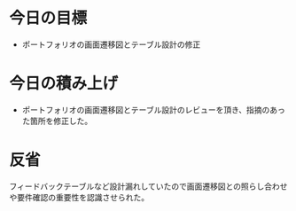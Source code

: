 # 今日の目標

- ポートフォリオの画面遷移図とテーブル設計の修正

# 今日の積み上げ

- ポートフォリオの画面遷移図とテーブル設計のレビューを頂き、指摘のあった箇所を修正した。

# 反省

フィードバックテーブルなど設計漏れしていたので画面遷移図との照らし合わせや要件確認の重要性を認識させられた。